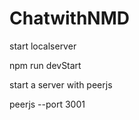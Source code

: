 # ChatwithNMD

start localserver


npm run devStart


start a server with peerjs 


peerjs --port 3001
